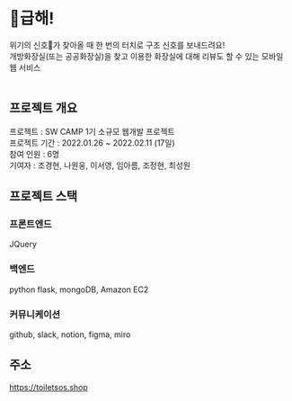 # 🚨급해!
위기의 신호🧻가 찾아올 때 한 번의 터치로 구조 신호를 보내드려요!<br>
개방화장실(또는 공공화장실)을 찾고 이용한 화장실에 대해 리뷰도 할 수 있는 모바일 웹 서비스<br><br>

## 프로젝트 개요
프로젝트 : SW CAMP 1기 소규모 웹개발 프로젝트<br>
프로젝트 기간 : 2022.01.26 ~ 2022.02.11 (17일)<br>
참여 인원 : 6명<br>
기여자 : 조경현, 나원웅, 이서영, 임아름, 조정현, 최성원<br>

## 프로젝트 스택
### 프론트엔드
JQuery
### 백엔드
python flask, mongoDB, Amazon EC2
### 커뮤니케이션
github, slack, notion, figma, miro

## 주소
https://toiletsos.shop
